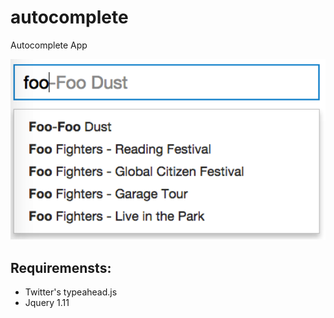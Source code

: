 autocomplete
============

Autocomplete App

![alt tag](https://github.com/svalleru/autocomplete/blob/master/autocomplete.png)


Requiremensts:
--------------
- Twitter's typeahead.js
- Jquery 1.11
